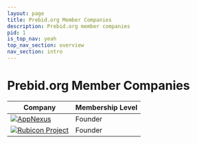 ```yaml
---
layout: page
title: Prebid.org Member Companies
description: Prebid.org member companies
pid: 1
is_top_nav: yeah
top_nav_section: overview
nav_section: intro
---
```


<div class="bs-docs-section" markdown="1">

# Prebid.org Member Companies

| Company | Membership Level |
|---------|------------|
| [![AppNexus][an_logo]][an_website] | Founder |
| [![Rubicon Project][rp_logo]][rp_website] | Founder |


[an_logo]: https://prebid.org/members/appnexus_logo.jpg (AppNexus)
[an_website]: https://www.appnexus.com

[rp_logo]: https://prebid.org/members/rubiconproject_logo.jpg (Rubicon Project)
[rp_website]: https://www.rubiconproject.com

</div>
